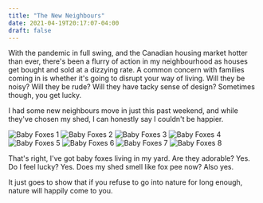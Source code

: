 ```yaml
---
title: "The New Neighbours"
date: 2021-04-19T20:17:07-04:00
draft: false
---
```


With the pandemic in full swing, and the Canadian housing market hotter than ever, there's been a flurry of action in my neighbourhood as houses get bought and sold at a dizzying rate. A common concern with families coming in is whether it's going to disrupt your way of living. Will they be noisy? Will they be rude? Will they have tacky sense of design? Sometimes though, you get lucky.

I had some new neighbours move in just this past weekend, and while they've chosen my shed, I can honestly say I couldn't be happier.

![Baby Foxes 1](/images/posts/the-new-neighbours/baby-foxes-1.jpg)
![Baby Foxes 2](/images/posts/the-new-neighbours/baby-foxes-2.jpg)
![Baby Foxes 3](/images/posts/the-new-neighbours/baby-foxes-3.jpg)
![Baby Foxes 4](/images/posts/the-new-neighbours/baby-foxes-4.jpg)
![Baby Foxes 5](/images/posts/the-new-neighbours/baby-foxes-5.jpg)
![Baby Foxes 6](/images/posts/the-new-neighbours/baby-foxes-6.jpg)
![Baby Foxes 7](/images/posts/the-new-neighbours/baby-foxes-7.jpg)
![Baby Foxes 8](/images/posts/the-new-neighbours/baby-foxes-8.jpg)

That's right, I've got baby foxes living in my yard. Are they adorable? Yes. Do I feel lucky? Yes. Does my shed smell like fox pee now? Also yes.

It just goes to show that if you refuse to go into nature for long enough, nature will happily come to you.